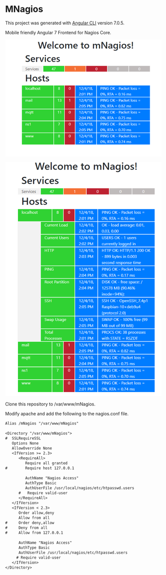 # MNagios

This project was generated with [Angular CLI](https://github.com/angular/angular-cli) version 7.0.5.

Mobile friendly Angular 7 Frontend for Nagios Core.

![alt text](https://github.com/netmonster01/mNagios/blob/master/screenshot.png)

![alt text](https://github.com/netmonster01/mNagios/blob/master/screenshot2.png)

Clone this repository to /var/www/mNagios.

Modify apache and add the following to the nagios.conf file.

```
Alias /mNagios "/var/www/mNagios"

<Directory "/var/www/mNagios">
#  SSLRequireSSL
   Options None
   AllowOverride None
   <IfVersion >= 2.3>
      <RequireAll>
         Require all granted
#        Require host 127.0.0.1

         AuthName "Nagios Access"
         AuthType Basic
         AuthUserFile /usr/local/nagios/etc/htpasswd.users
      #   Require valid-user
      </RequireAll>
   </IfVersion>
   <IfVersion < 2.3>
      Order allow,deny
      Allow from all
#     Order deny,allow
#     Deny from all
#     Allow from 127.0.0.1

      AuthName "Nagios Access"
      AuthType Basic
      AuthUserFile /usr/local/nagios/etc/htpasswd.users
     # Require valid-user
   </IfVersion>
</Directory>
```